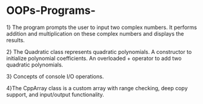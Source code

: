# OOPs-Programs-
1} The program prompts the user to input two complex numbers. It performs addition and multiplication on these complex numbers and displays the results.

2} The Quadratic class represents quadratic polynomials.
A constructor to initialize polynomial coefficients.
An overloaded + operator to add two quadratic polynomials.

3} Concepts of console I/O operations.

4}The CppArray class is a custom array with range checking, deep copy support, and input/output functionality.



